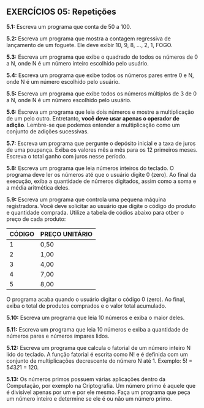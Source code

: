 ## EXERCÍCIOS 05: Repetições

**5.1:** Escreva um programa que conta de 50 a 100.

**5.2:** Escreva um programa que mostra a contagem regressiva de lançamento de um foguete. Ele deve exibir 10, 9, 8, ..., 2, 1, FOGO.

**5.3:** Escreva um programa que exibe o quadrado de todos os números de 0 a N, onde N é um número inteiro escolhido pelo usuário.

**5.4:** Escreva um programa que exibe todos os números pares entre 0 e N, onde N é um número escolhido pelo usuário.

**5.5:** Escreva um programa que exibe todos os números múltiplos de 3 de 0 a N, onde N é um número escolhido pelo usuário.

**5.6:** Escreva um programa que leia dois números e mostre a multiplicação de um pelo outro. Entretanto, **você deve usar apenas o operador de adição**. Lembre-se que podemos entender a multiplicação como um conjunto de adições sucessivas.

**5.7:** Escreva um programa que pergunte o depósito inicial e a taxa de juros de uma poupança. Exiba os valores mês a mês para os 12 primeiros meses. Escreva o total ganho com juros nesse período.

**5.8:** Escreva um programa que leia números inteiros do teclado. O programa deve ler os números até que o usuário digite 0 (zero). Ao final da execução, exiba a quantidade de números digitados, assim como a soma e a média aritmética deles.

**5.9:** Escreva um programa que controla uma pequena máquina registradora. Você deve solicitar ao usuário que digite o código do produto e quantidade comprada. Utilize a tabela de códios abaixo para otber o preço de cada produto:

| CÓDIGO | PREÇO UNITÁRIO |
|--------|----------------|
| 1      | 0,50           |
| 2      | 1,00           |
| 3      | 4,00           |
| 4      | 7,00           |
| 5      | 8,00           |

O programa acaba quando o usuário digitar o código 0 (zero). Ao final, exiba o total de produtos comprados e o valor total acumulado.

**5.10:** Escreva um programa que leia 10 números e exiba o maior deles.

**5.11:** Escreva um programa que leia 10 números e exiba a quantidade de números pares e números ímpares lidos.

**5.12:** Escreva um programa que calcula o fatorial de um número inteiro N lido do teclado. A função fatorial é escrita como N! e é definida com um conjunto de multiplicações decrescente do número N até 1. Exemplo: 5! = 5*4*3*2*1 = 120.

**5.13:** Os números primos possuem várias aplicações dentro da Computação, por exemplo na Criptografia. Um número primo é aquele que é divisível apenas por um e por ele mesmo. Faça um programa que peça um número inteiro e determine se ele é ou não um número primo.
